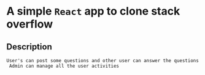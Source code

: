 # A simple `React` app to clone stack overflow


## Description
```
User's can post some questions and other user can answer the questions
 Admin can manage all the user activities
 ```
